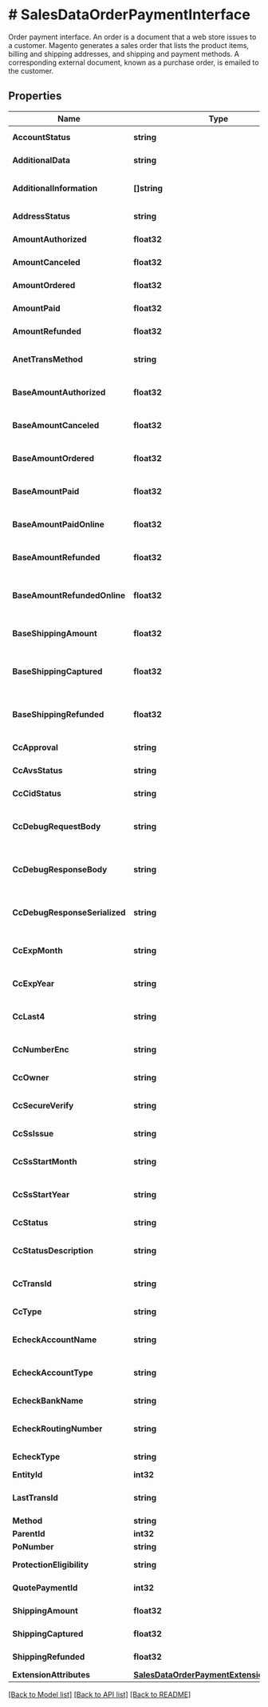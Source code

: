 # # SalesDataOrderPaymentInterface
Order payment interface. An order is a document that a web store issues to a customer. Magento generates a sales order that lists the product items, billing and shipping addresses, and shipping and payment methods. A corresponding external document, known as a purchase order, is emailed to the customer.

## Properties 


Name | Type | Description | Notes
------------ | ------------- | ------------- | -------------
**AccountStatus**| **string** | Account status.  |
**AdditionalData**| **string** | Additional data.  | [optional]
**AdditionalInformation**| **[]string** | Array of additional information.  |
**AddressStatus**| **string** | Address status.  | [optional]
**AmountAuthorized**| **float32** | Amount authorized.  | [optional]
**AmountCanceled**| **float32** | Amount canceled.  | [optional]
**AmountOrdered**| **float32** | Amount ordered.  | [optional]
**AmountPaid**| **float32** | Amount paid.  | [optional]
**AmountRefunded**| **float32** | Amount refunded.  | [optional]
**AnetTransMethod**| **string** | Anet transaction method.  | [optional]
**BaseAmountAuthorized**| **float32** | Base amount authorized.  | [optional]
**BaseAmountCanceled**| **float32** | Base amount canceled.  | [optional]
**BaseAmountOrdered**| **float32** | Base amount ordered.  | [optional]
**BaseAmountPaid**| **float32** | Base amount paid.  | [optional]
**BaseAmountPaidOnline**| **float32** | Base amount paid online.  | [optional]
**BaseAmountRefunded**| **float32** | Base amount refunded.  | [optional]
**BaseAmountRefundedOnline**| **float32** | Base amount refunded online.  | [optional]
**BaseShippingAmount**| **float32** | Base shipping amount.  | [optional]
**BaseShippingCaptured**| **float32** | Base shipping captured amount.  | [optional]
**BaseShippingRefunded**| **float32** | Base shipping refunded amount.  | [optional]
**CcApproval**| **string** | Credit card approval.  | [optional]
**CcAvsStatus**| **string** | Credit card avs status.  | [optional]
**CcCidStatus**| **string** | Credit card CID status.  | [optional]
**CcDebugRequestBody**| **string** | Credit card debug request body.  | [optional]
**CcDebugResponseBody**| **string** | Credit card debug response body.  | [optional]
**CcDebugResponseSerialized**| **string** | Credit card debug response serialized.  | [optional]
**CcExpMonth**| **string** | Credit card expiration month.  | [optional]
**CcExpYear**| **string** | Credit card expiration year.  | [optional]
**CcLast4**| **string** | Last four digits of the credit card.  |
**CcNumberEnc**| **string** | Encrypted credit card number.  | [optional]
**CcOwner**| **string** | Credit card number.  | [optional]
**CcSecureVerify**| **string** | Credit card secure verify.  | [optional]
**CcSsIssue**| **string** | Credit card SS issue.  | [optional]
**CcSsStartMonth**| **string** | Credit card SS start month.  | [optional]
**CcSsStartYear**| **string** | Credit card SS start year.  | [optional]
**CcStatus**| **string** | Credit card status.  | [optional]
**CcStatusDescription**| **string** | Credit card status description.  | [optional]
**CcTransId**| **string** | Credit card transaction ID.  | [optional]
**CcType**| **string** | Credit card type.  | [optional]
**EcheckAccountName**| **string** | eCheck account name.  | [optional]
**EcheckAccountType**| **string** | eCheck account type.  | [optional]
**EcheckBankName**| **string** | eCheck bank name.  | [optional]
**EcheckRoutingNumber**| **string** | eCheck routing number.  | [optional]
**EcheckType**| **string** | eCheck type.  | [optional]
**EntityId**| **int32** | Entity ID.  | [optional]
**LastTransId**| **string** | Last transaction ID.  | [optional]
**Method**| **string** | Method.  |
**ParentId**| **int32** | Parent ID.  | [optional]
**PoNumber**| **string** | PO number.  | [optional]
**ProtectionEligibility**| **string** | Protection eligibility.  | [optional]
**QuotePaymentId**| **int32** | Quote payment ID.  | [optional]
**ShippingAmount**| **float32** | Shipping amount.  | [optional]
**ShippingCaptured**| **float32** | Shipping captured.  | [optional]
**ShippingRefunded**| **float32** | Shipping refunded.  | [optional]
**ExtensionAttributes**| [**SalesDataOrderPaymentExtensionInterface**](SalesDataOrderPaymentExtensionInterface.md) |   | [optional]


[[Back to Model list]](../../README.md#models) [[Back to API list]](../../README.md#endpoints) [[Back to README]](../../README.md)


